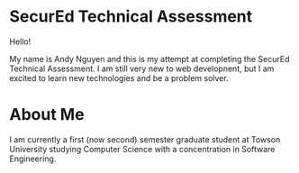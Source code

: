 # SecurEd Technical Assessment

Hello!

My name is Andy Nguyen and this is my attempt at completing the SecurEd Technical Assessment. I am still very new to web developnent, but I am excited to learn new technologies and be a problem solver.

# About Me
I am currently a first (now second) semester graduate student at Towson University studying Computer Science with a concentration in Software Engineering.
